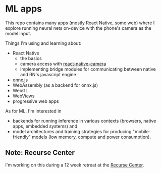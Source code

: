 # ML apps
This repo contains many apps (mostly React Native, some web) where I explore running neural nets on-device with the phone's camera as the model input. 

Things I'm using and learning about:
* React Native
  - the basics
  - camera access with [react-native-camera](https://github.com/react-native-community/react-native-camera/)
  - implementing bridge modules for communicating between native and RN's javascript engine
* [onnx.js](https://github.com/microsoft/onnxjs)
* WebAssembly (as a backend for onnx.js)
* WebGL
* WebViews
* progressive web apps


As for ML, I'm interested in 
* backends for running inference in various contexts (browsers, native apps, embedded systems) and
* model architectures and training strategies for producing "mobile-friendly" models (low memory, compute and power consumption). 


## Note: Recurse Center

I'm working on this during a 12 week retreat at the [Recurse Center](https://www.recurse.com/). 
